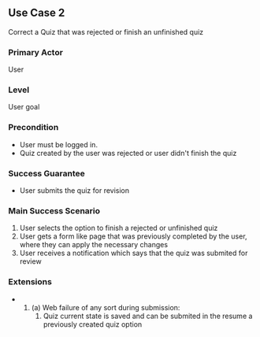 ## Use Case 2

Correct a Quiz that was rejected or finish an unfinished quiz

### Primary Actor

User

### Level

User goal

### Precondition 

* User must be logged in.
* Quiz created by the user was rejected or user didn't finish the quiz

### Success Guarantee

* User submits the quiz for revision

### Main Success Scenario

1. User selects the option to finish a rejected or unfinished quiz
2. User gets a form like page that was previously completed by the user, where they can apply the necessary changes
3. User receives a notification which says that the quiz was submited for review


### Extensions

* 1. (a) Web failure of any sort during submission:
		1. Quiz current state is saved and can be submited in the resume a previously created quiz option
